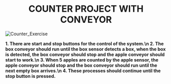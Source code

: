 
<h1 align="center">COUNTER PROJECT WITH CONVEYOR</h1>

![Counter_Exercise](https://user-images.githubusercontent.com/109915178/188516040-f788a614-f2c7-481e-bd7b-7258bcfe0fa5.PNG)

**1. There are start and stop buttons for the control of the system.\n
2. The box conveyor should run until the box sensor detects a box, when the box is detected, the box conveyor should stop and the apple conveyor should start to work.\n
3. When 5 apples are counted by the apple sensor, the apple conveyor should stop and the box conveyor should run until the next empty box arrives.\n
4. These processes should continue until the stop button is pressed.**
